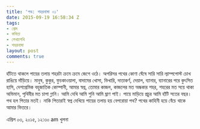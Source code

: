 ```yaml
---
title: 'পথ: শহরনামা ০১'
date: 2015-09-19 16:58:34 Z
tags:
- প্রেম
- কবিতা
- লেখালেখি
- শহরনামা
layout: post
comments: true
---
```


হাঁটতে থাকলে পায়ের তলায় শহরটা
ক্রমে ক্রমে জেগে ওঠে।
অপরিসর পথের কোণা ঘেঁষে সারি সারি ল্যাম্পপোস্ট
চোখ রাঙিয়ে দাঁড়িয়ে।
মানুষ, কুকুর, ফুচকাওয়ালা, বাদামের খোসা,
ভিখারি, দাতাকর্ণ, দেয়াল, ব্যানার,
ব্যানারের পরে কুৎসিত হাসি,
দেশপ্রেমিক বহুজাতিক কোম্পানী,
আমার স্বপ্ন, তোমার কাজল,
কাজলের মত অন্ধকার শহর,
শহরের মত সয়ে থাকা অভিমান,
পৃথিবীর মত চাপা গ্লানি।
আমি দেখি
আমি শুনি
আমি ঘ্রাণ পাই।
পায়ে মাড়িয়ে প্রচুর
আমি হাঁটি সতের বছর।
পথ হল পিতার মতই।
নাকি পিতারাই স্বপ্ন দেখিয়ে
পায়ের তলায় হয় বেপরোয়া পথ?
পথের কাহিনী হয়ে বেঁচে থাকে আমার ভিতরে।

এপ্রিল ০৩, ২০১৫, ১২:৩০ am
খুলনা
